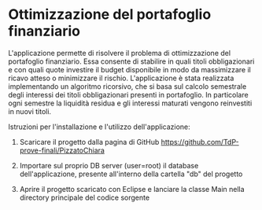# Ottimizzazione del portafoglio finanziario

L'applicazione permette di risolvere il problema di ottimizzazione del portafoglio finanziario. Essa consente di stabilire in quali titoli obbligazionari e con quali quote investire il budget disponibile in modo da massimizzare il ricavo atteso o minimizzare il rischio. L'applicazione è stata realizzata implementando un algoritmo ricorsivo, che si basa sul calcolo semestrale degli interessi dei titoli obbligazionari presenti in portafoglio. In particolare ogni semestre la liquidità residua e gli interessi maturati vengono reinvestiti in nuovi titoli.

Istruzioni per l'installazione e l'utilizzo dell'applicazione:

1) Scaricare il progetto dalla pagina di GitHub https://github.com/TdP-prove-finali/PizzatoChiara

2) Importare sul proprio DB server (user=root) il database dell'applicazione, presente all'interno della cartella "db" del progetto 

3) Aprire il progetto scaricato con Eclipse e lanciare la classe Main nella directory principale del codice sorgente
